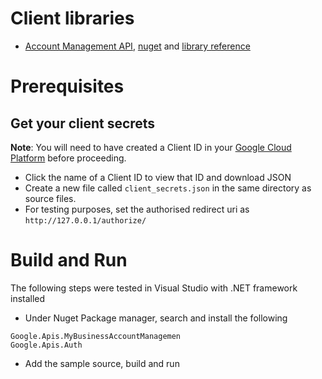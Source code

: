 # Client libraries

- [Account Management API](https://github.com/googleapis/google-api-dotnet-client/tree/master/Src/Generated/Google.Apis.MyBusinessAccountManagement.v1), [nuget](https://www.nuget.org/packages/Google.Apis.MyBusinessAccountManagement.v1) and [library reference](https://googleapis.dev/dotnet/Google.Apis.MyBusinessAccountManagement.v1/latest/api/Google.Apis.MyBusinessAccountManagement.v1.html)

# Prerequisites
## Get your client secrets

**Note**: You will need to have created a Client ID in your [Google Cloud Platform](https://cloud.google.com/console) before proceeding.

- Click the name of a Client ID to view that ID and download JSON</li>
- Create a new file called `client_secrets.json` in the same directory as source files.
- For testing purposes, set the authorised redirect uri as `http://127.0.0.1/authorize/`


# Build and Run

The following steps were tested in Visual Studio with .NET framework installed

- Under Nuget Package manager, search and install the following
```
Google.Apis.MyBusinessAccountManagemen
Google.Apis.Auth
```
- Add the sample source, build and run
